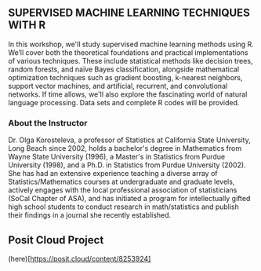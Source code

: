 ## SUPERVISED MACHINE LEARNING TECHNIQUES WITH R
In this workshop, we'll study supervised machine learning methods using R. We’ll cover both the theoretical foundations and practical implementations of various techniques. These include statistical methods like decision trees, random forests, and naïve Bayes classification, alongside mathematical optimization techniques such as gradient boosting, k-nearest neighbors, support vector machines, and artificial, recurrent, and convolutional networks. If time allows, we'll also explore the fascinating world of natural language processing. Data sets and complete R codes will be provided.

### About the Instructor
Dr. Olga Korosteleva, a professor of Statistics at California State University, Long Beach since 2002, holds a bachelor's degree in Mathematics from Wayne State University (1996), a Master's in Statistics from Purdue University (1998), and a Ph.D. in Statistics from Purdue University (2002). She has had an extensive experience teaching a diverse array of Statistics/Mathematics courses at undergraduate and graduate levels, actively engages with the local professional association of statisticians (SoCal Chapter of ASA), and has initiated a program for intellectually gifted high school students to conduct research in math/statistics and publish their findings in a journal she recently established.


## Posit Cloud Project 
(here)[https://posit.cloud/content/8253924]
